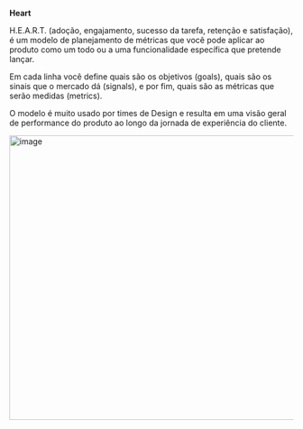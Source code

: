 **Heart**

H.E.A.R.T. (adoção, engajamento, sucesso da tarefa, retenção e satisfação), é um modelo de planejamento de métricas que você pode aplicar ao produto como um todo ou a uma funcionalidade específica que pretende lançar.

Em cada linha você define quais são os objetivos (goals), quais são os sinais que o mercado dá (signals), e por fim, quais são as métricas que serão medidas (metrics).

O modelo é muito usado por times de Design e resulta em uma visão geral de performance do produto ao longo da jornada de experiência do cliente.  

<img width="505" alt="image" src="https://github.com/aevilesaguiar/Ferramentas-para-Product-Managers/assets/52088444/287b68b4-e8a7-488f-9a00-d82488dd3a5f">
